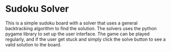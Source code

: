 # Sudoku Solver

This is a simple sudoku board with a solver that uses a general backtracking algorithm to find the solution.  The solvers uses the python pygame library to set up the user interface. The game can be played regularly, and if the user get stuck and simply click the solve button to see a valid solution to the board.

